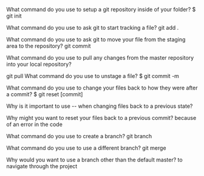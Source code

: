 What command do you use to setup a git repository inside of your folder?
$ git init

What command do you use to ask git to start tracking a file?
git add .


What command do you use to ask git to move your file from the staging area to the repository?
git commit 


What command do you use to pull any changes from the master repository into your local repository?

git pull
What command do you use to unstage a file?
$ git commit -m

What command do you use to change your files back to how they were after a commit?
$ git reset [commit]

Why is it important to use -- when changing files back to a previous state?


Why might you want to reset your files back to a previous commit?
because of an error in the code 


What command do you use to create a branch?
git branch

What command do you use to use a different branch?
git merge

Why would you want to use a branch other than the default master?
to navigate through the project

